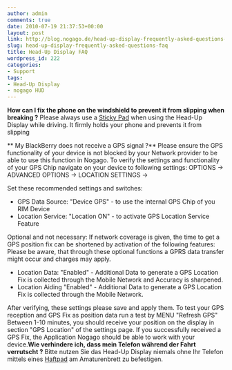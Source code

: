 ```yaml
---
author: admin
comments: true
date: 2010-07-19 21:37:53+00:00
layout: post
link: http://blog.nogago.de/head-up-display-frequently-asked-questions-faq/
slug: head-up-display-frequently-asked-questions-faq
title: Head-Up Display FAQ
wordpress_id: 222
categories:
- Support
tags:
- Head-Up Display
- nogago HUD
---
```


**How can I fix the phone on the windshield to prevent it from slipping when breaking ?**
Please always use a [Sticky Pad](http://www.handstands.com/HandStands-Dashboard-Leather-Grain-Sticky-Pad/dp/B002MOU40I?ie=UTF8&id=HandStands%20Dashboard%20Leather-Grain%20Sticky%20Pad&field_availability=-1&field_launch-date=-1y&field_browse=1293462011&searchSize=72&searchPage=1&searchNodeID=1293462011&searchKeywords=Sticky%20Pad&field_keywords=Sticky%20Pad&class=quickView&refinementHistory=brandtextbin%2Csubjectbin%2Ccolor_map%2Cprice%2Csize_name&searchRank=salesrank) when using the Head-Up Display while driving. It firmly holds your phone and prevents it from slipping

** My BlackBerry does not receive a GPS signal ?**
Please ensure the GPS functionality of your device is not blocked by your Network provider to be able to use this function in Nogago.
To verify the settings and functionality of your GPS Chip navigate on your device to following settings:
OPTIONS -> ADVANCED OPTIONS -> LOCATION SETTINGS ->

Set these recommended settings and switches:
- GPS Data Source: "Device GPS" - to use the internal GPS Chip of you RIM Device
- Location Service: "Location ON" - to activate GPS Location Service Feature

Optional and not necessary:
If network coverage is given, the time to get a GPS position fix can be shortened by activation of the following features:
Please be aware, that through these optional functions a GPRS data transfer might occur and charges may apply.
- Location Data: "Enabled" - Additional Data to generate a GPS Location Fix is collected through the Mobile Network and Accuracy is sharpened.
- Location Aiding "Enabled" - Additional Data to generate a GPS Location Fix is collected through the Mobile Network.

After verifying, these settings please save and apply them.
To test your GPS reception and GPS Fix as position data run a test by MENU "Refresh GPS"
Between 1-10 minutes, you should receive your position on the display in section "GPS Location" of the settings page.
If you successfully received a GPS Fix, the Application Nogago should be able to work with your device.**Wie verhindere ich, dass mein Telefon während der Fahrt verrutscht ?**
Bitte nutzen Sie das Head-Up Display niemals ohne Ihr Telefon mittels eines [Haftpad](http://www.pearl.de/a-PX3299-1021.shtml?query=Haftpad) am Amaturenbrett zu befestigen.
